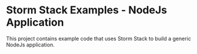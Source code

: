 # Storm Stack Examples - NodeJs Application

This project contains example code that uses Storm Stack to build a generic NodeJs application.
